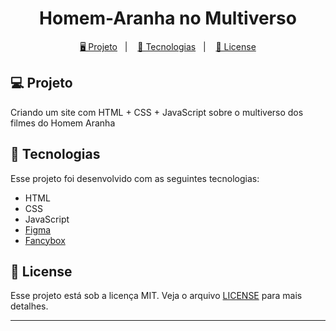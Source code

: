 <h1 align="center">
  Homem-Aranha no Multiverso
</h1>

<p align="center">
  <a href="#-projeto">🖥️ Projeto</a>&nbsp;&nbsp;&nbsp;|&nbsp;&nbsp;&nbsp;
  <a href="#-tecnologias">🚀 Tecnologias</a>&nbsp;&nbsp;&nbsp;|&nbsp;&nbsp;&nbsp;
  <a href="#-license">📝 License</a>
</p>

## 💻 Projeto

Criando um site com HTML + CSS + JavaScript sobre o multiverso dos filmes do Homem Aranha

## 🚀 Tecnologias

Esse projeto foi desenvolvido com as seguintes tecnologias:

- HTML
- CSS
- JavaScript
- [Figma](https://www.figma.com/file/GjvdE0uob68X6pEHqw2pY8/Multiverse-Spider-Man?node-id=1%3A17)
- [Fancybox](https://fancyapps.com/fancybox/)

## 📝 License

Esse projeto está sob a licença MIT. Veja o arquivo [LICENSE](LICENSE) para mais detalhes.

---
